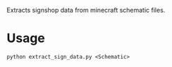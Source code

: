 Extracts signshop data from minecraft schematic files.

# Usage 
`python extract_sign_data.py <Schematic>`